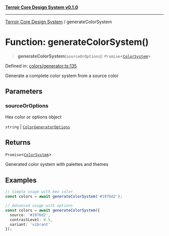 [**Terroir Core Design System v0.1.0**](../README.md)

***

[Terroir Core Design System](../globals.md) / generateColorSystem

# Function: generateColorSystem()

> **generateColorSystem**(`sourceOrOptions`): `Promise`\<[`ColorSystem`](../interfaces/ColorSystem.md)\>

Defined in: [colors/generator.ts:135](https://github.com/terroir-ds/core/blob/a3f3cd156fc544ddf3040641fcdb94420bfa9e60/lib/colors/generator.ts#L135)

Generate a complete color system from a source color

## Parameters

### sourceOrOptions

Hex color or options object

`string` | [`ColorGeneratorOptions`](../interfaces/ColorGeneratorOptions.md)

## Returns

`Promise`\<[`ColorSystem`](../interfaces/ColorSystem.md)\>

Generated color system with palettes and themes

## Examples

```ts
// Simple usage with hex color
const colors = await generateColorSystem('#1976d2');
```

```ts
// Advanced usage with options
const colors = await generateColorSystem({
  source: '#1976d2',
  contrastLevel: 0.5,
  variant: 'vibrant'
});
```
